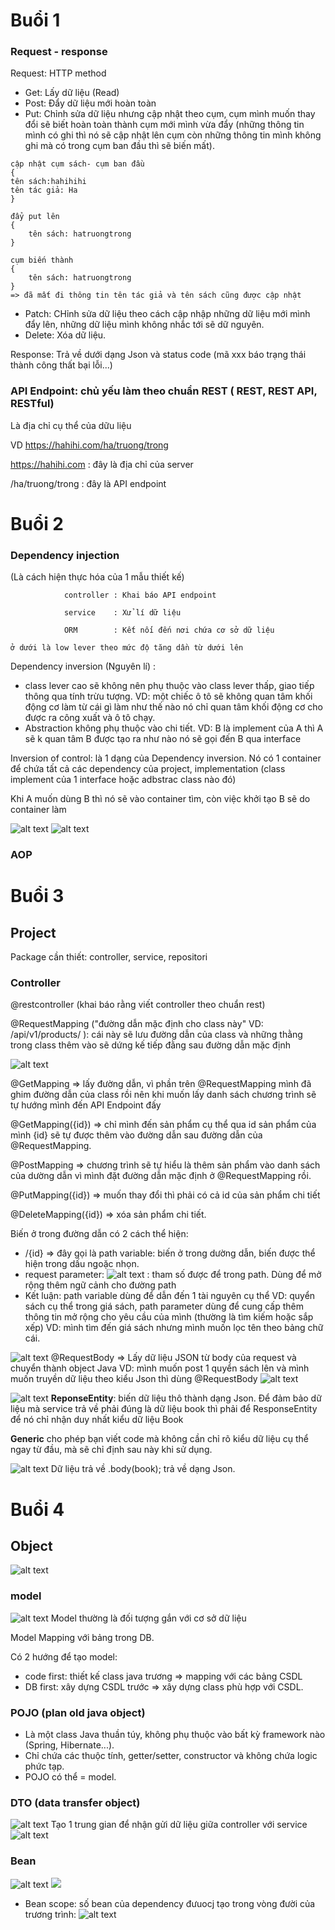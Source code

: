 # Buổi 1
### Request - response
Request: HTTP method
* Get: Lấy dữ liệu (Read)
* Post: Đẩy dữ liệu mới hoàn toàn
* Put: Chỉnh sửa dữ liệu nhưng cập nhật theo cụm, cụm mình muốn thay đổi sẽ biết hoàn toàn thành cụm mới mình vừa đẩy (những thông tin mình có ghi thì nó sẽ cập nhật lên cụm còn những thông tin mình không ghi mà có trong cụm ban đầu thì sẽ biến mất).
```
cập nhật cụm sách- cụm ban đầu
{
tên sách:hahihihi
tên tác giả: Ha 
}
```
```
đẩy put lên
{
    tên sách: hatruongtrong 
}
```
```
cụm biến thành
{
    tên sách: hatruongtrong
}
=> đã mất đi thông tin tên tác giả và tên sách cũng được cập nhật
```
* Patch: CHỉnh sửa dữ liệu theo cách cập nhập những dữ liệu mới mình đẩy lên, những dữ liệu mình không nhắc tới sẽ dữ nguyên.
* Delete: Xóa dữ liệu.

Response: Trả về dưới dạng Json và status code (mã xxx báo trạng thái thành công thất bại lỗi...)

### API Endpoint: chủ yếu làm theo chuẩn REST ( REST, REST API, RESTful)
 Là địa chỉ cụ thể của dữu liệu 

 VD https://hahihi.com/ha/truong/trong

 https://hahihi.com : đây là địa chỉ của server
  
/ha/truong/trong : đây là API endpoint


# Buổi 2
### Dependency injection
(Là cách hiện thực hóa của 1 mẫu thiết kế) 
```
            controller : Khai báo API endpoint

            service    : Xử lí dữ liệu

            ORM        : Kết nối đến nơi chứa cơ sở dữ liệu 

ở dưới là low lever theo mức độ tăng dần từ dưới lên 
```
Dependency inversion (Nguyên lí) : 
* class lever cao sẽ không nên phụ thuộc vào class lever thấp, giao tiếp thông qua tính trừu tượng.
VD: một chiếc ô tô sẽ không quan tâm khối động cơ làm từ cái gì làm như thế nào nó chỉ quan tâm khối động cơ cho được ra công xuất và ô tô chạy.
* Abstraction không phụ thuộc vào chi tiết.
VD: B là implement của A thì A sẽ k quan tâm B được tạo ra như nào nó sẽ gọi đến B qua interface 

Inversion of control: là 1 dạng của Dependency inversion. Nó có 1 container để chứa tất cả các dependency của project, implementation (class implement của 1 interface hoặc adbstrac class nào đó) 
 
Khi A muốn dùng B thì nó sẽ vào container tìm, còn việc khởi tạo B sẽ do container làm

![alt text](image-1.png)
![alt text](image-2.png)
### AOP

# Buổi 3
## Project
Package cần thiết: controller, service, repositori 
### Controller 
@restcontroller (khai báo rằng viết controller theo chuẩn rest)

@RequestMapping ("đường dẫn mặc định cho class này" VD: /api/v1/products/ ): cái này sẽ lưu đường dẫn của class và những thằng trong class thêm vào sẽ dứng kế tiếp đằng sau đường dẫn mặc định  

![alt text](image-4.png)

@GetMapping => lấy đường dẫn, vì phần trên @RequestMapping mình đã ghim đường dẫn của class rồi nên khi muốn lấy danh sách chương trình sẽ tự hướng mình đến API Endpoint đấy

@GetMapping({id}) => chỉ mình đến sản phẩm cụ thể qua id sản phẩm của mình {id} sẽ tự được thêm vào đường dẫn sau đường dẫn của @RequestMapping.

@PostMapping => chương trình sẽ tự hiểu là thêm sản phẩm vào danh sách của dường dẫn vì mình đặt đường dẫn mặc định ở @RequestMapping rồi.

@PutMapping({id}) => muốn thay đổi thì phải có cả id của sản phẩm chi tiết 

@DeleteMapping({id}) => xóa sản phẩm chi tiết.

Biến ở trong đường dẫn có 2 cách thể hiện:
* /{id} => đây gọi là path variable: biến ở trong dường dẫn, biến được thể hiện trong dấu ngoặc nhọn.
* request parameter: ![alt text](image-5.png) : tham số được để trong path. Dùng để mở rộng thêm ngữ cảnh cho đường path 
* Kết luận: path variable dùng để dẫn đến 1 tài nguyên cụ thể VD: quyển sách cụ thể trong giá sách, path parameter dùng để cung cấp thêm thông tin mở rộng cho yêu cầu của mình (thường là tìm kiếm hoặc sắp xếp) VD: mình tìm đến giá sách nhưng mình muốn lọc tên theo bảng chữ cái. 


![alt text](image-6.png)
@RequestBody => Lấy dữ liệu JSON từ body của request và chuyển thành object Java VD: mình muốn post 1 quyển sách lên và mình muốn truyền dữ liệu theo kiểu Json thì dùng @RequestBody 
![alt text](image-7.png)

![alt text](image-10.png)  **ReponseEntity**: biến dữ liệu thô thành dạng Json. Để đảm bảo dữ liệu mà service trả về phải đúng là dữ liệu book thì phải để ResponseEntity<Book> để nó chỉ nhận duy nhất  kiểu dữ liệu Book 

 **Generic**
 cho phép bạn viết code mà không cần chỉ rõ kiểu dữ liệu cụ thể ngay từ đầu, mà sẽ chỉ định sau này khi sử dụng.


![alt text](image-11.png) Dữ liệu trả về .body(book); trả về dạng Json.

# Buổi 4
## Object 
![alt text](image-12.png)
### model
![alt text](image-15.png)
Model thường là đối tượng gắn với cơ sở dữ liệu

Model Mapping với bảng trong DB.

Có 2 hướng để tạo model:
* code first: thiết kế class java trương => mapping với các bảng CSDL
* DB first: xây dựng CSDL trước => xây dựng class phù hợp với CSDL.
### POJO (plan old java object)
* Là một class Java thuần túy, không phụ thuộc vào bất kỳ framework nào (Spring, Hibernate...).
* Chỉ chứa các thuộc tính, getter/setter, constructor và không chứa logic phức tạp.
* POJO có thể = model.
### DTO (data transfer object)
![alt text](image-13.png)
Tạo 1 trung gian để nhận gửi dữ liệu giữa controller với service
![alt text](image-14.png) 
### Bean
![alt text](image-18.png)
![](image-19.png)
* Bean scope: số bean của dependency đưuocj tạo trong vòng đười của trương trình:
![alt text](image-20.png)
